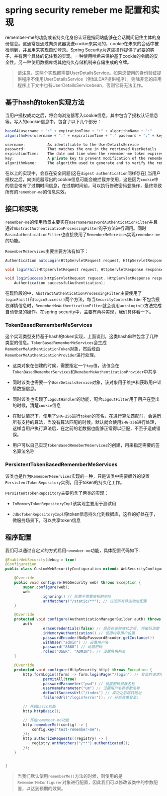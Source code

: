 # spring security remeber me 配置和实现

remember-me的功能或者持久化身份认证是指网站能够在会话期间记住主体的身份信息。这通常是通过向浏览器发送cookie来实现的，cookie在未来的会话中被检测到，并且用来实现自动登录。Spring Security为这些操作提供了必要的钩子，并有两个具体的记住我的实现。一种使用哈希来保护基于cookie的令牌的安全性，另一种使用数据库或其他持久存储机制来存储生成的令牌。

> 请注意，这两个实现都需要UserDetailsService。如果您使用的身份验证提供程序不使用UserDetailsService（例如LDAP提供程序），则除非您的应用程序上下文中也有UserDetailsServicebean，否则它将无法工作。

## 基于hash的token实现方法

当用户授权成功之后，将会向浏览器写入cookie信息，其中包含了授权认证信息等。写入的cookie信息中，包含了以下几个部分：

```java
base64(username + ":" + expirationTime + ":" + algorithmName + ":"
algorithmHex(username + ":" + expirationTime + ":" password + ":" + key))

username:          As identifiable to the UserDetailsService
password:          That matches the one in the retrieved UserDetails
expirationTime:    The date and time when the remember-me token expires, expressed in milliseconds
key:               A private key to prevent modification of the remember-me token
algorithmName:     The algorithm used to generate and to verify the remember-me token signature
```

在以上的实现中，会存在安全问题(这在`digest authentication`同样存在),当用户授权之后，向浏览器写出的cookie信息可能会被拦截并使用，这是因为`cookie`中的信息带有了过期时间信息，在过期时间前，可以执行修改密码登操作，最终导致所有的`remember-me`的信息失效。

## 接口和实现

`remember-me`的使用场景主要实在`UsernamePasswordAuthenticationFilter`并且通过`AbstractAuthenticationProcessingFilter`钩子方法进行调用。同时`BasicAuthenticationFilter`也直接使用了`RememberMeServices`实现`remember-me`的功能。

`RememberMeServices`主要主要方法有如下：

```java
Authentication autoLogin(HttpServletRequest request, HttpServletResponse response);

void loginFail(HttpServletRequest request, HttpServletResponse response);

void loginSuccess(HttpServletRequest request, HttpServletResponse response,
	Authentication successfulAuthentication);
```

在现阶段的中，`AbstractAuthenticationProcessingFilter`主要使用了`loginFail()`和`loginSuccess()`两个方法，每当`SecurityContextHolder`不包含授权详情信息时，`RememberMeAuthenticationFilter`就会调用`autoLogin()`方法完成自动登录的操作。在spring security中，主要有两种实现，我们具体看一下。

### TokenBasedRememberMeServices

这个实现类型支持基于hash的token实现，上面谈到，这类hash串种包含了几种类型的信息。`TokenBasedRememberMeServices`会生成`RememberMeAuthenticationToken`对象，然后经由`RememberMeAuthenticationProvider`进行处理。

- 这类对象在创建的时候，需要指定一个`key`值，该值会在`TokenBasedRememberServices`和`RemeberMeAuthenticationProvider`中共享

- 同时该类也需要一个`UserDetailsService`对象，该对象用于维护和获取用户详情数据信息。

- 同时该类也实现了`LogoutHandler`的功能，配合`LogoutFilter`用于用户在登出的时候，清楚`cookie`信息

- 在默认情况下，使用了`SHA-256`进行`token`的签名，在进行算法匹配时，会遍历所有支持的算法，当没有算法匹配的时候，默认就会使用`SHA-256`进行处理，这样当用户执行算法后，在之前的老数据也能够正常得以匹配，不至于造成错误。

- 用户可以自己实现`TokenBasedRemeberMeServices`的创建，用来指定需要的签名算法名称

### PersistentTokenBasedRememberMeServices

该类也是作为`RememberMeServices`实现的一种，只是该类中需要额外的设置`PersistentTokenRepository`实例，用于token的持久化工作。

`PersistentTokenRepository`主要包含了两类的实现：

- `InMemoryTokenRepositoryImpl`该实现主要用于测试用

- `JdbcTokenRepositoryImpl`将token信息持久化到数据库，这样的好处在于，微服务场景下，可以共享token信息

## 程序配置

我们可以通过自定义的方式启用`remember-me`功能，具体配置代码如下:

```java
@EnableWebSecurity(debug = true)
@Configuration
public class CustomWebSecurityConfiguration extends WebSecurityConfigurerAdapter {

    @Override
    public void configure(WebSecurity web) throws Exception {
        super.configure(web);
        web
                .ignoring() // 配置不需要鉴权的地址
                .antMatchers("/static/**"); // 过滤所有静态地址配置
    }

    @Override
    protected void configure(AuthenticationManagerBuilder auth) throws Exception {
        auth
                .eraseCredentials(false) // 是否在鉴权成功之后, 将密码清楚
                .inMemoryAuthentication() // 使用内存用户设置
                .passwordEncoder(NoOpPasswordEncoder.getInstance())
                .withUser("admin") // 设置用户名
                .password("8888") // 设置密码
                .roles("USER", "ADMIN"); // 设置角色列表
    }

    @Override
    protected void configure(HttpSecurity http) throws Exception {
        http.formLogin((form) -> form.loginPage("/login") // 登录的请求地址
                .permitAll(true)
                .passwordParameter("pwd") // 设置密码参数名称
                .usernameParameter("um") // 设置用户名称参数名称
                .defaultSuccessUrl("/index") // 成功之后跳转地址
                .failureUrl("/login?error")); // 开启表单登录;

        // 开启basic功能
        http.httpBasic();

        // 开始remember-me功能
        http.rememberMe((config) -> {
            config.key("test-remember-me");
        });
        http.authorizeRequests((registry) -> {
            registry.antMatchers("/**").authenticated();
        });
    }


}
```

> 当我们默认使用`rememberMe()`方法的时候，则使用的是`RememberMeConfigurer`对象进行配置，因此我们可以修改该类中的参数配置，以达到预期的效果。
